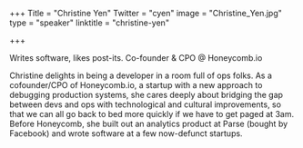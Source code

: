 +++
Title = "Christine Yen"
Twitter = "cyen"
image = "Christine_Yen.jpg"
type = "speaker"
linktitle = "christine-yen"

+++

Writes software, likes post-its. Co-founder & CPO @ Honeycomb.io

Christine delights in being a developer in a room full of ops folks. As a cofounder/CPO of Honeycomb.io, a startup with a new approach to debugging production systems, she cares deeply about bridging the gap between devs and ops with technological and cultural improvements, so that we can all go back to bed more quickly if we have to get paged at 3am. Before Honeycomb, she built out an analytics product at Parse (bought by Facebook) and wrote software at a few now-defunct startups.
